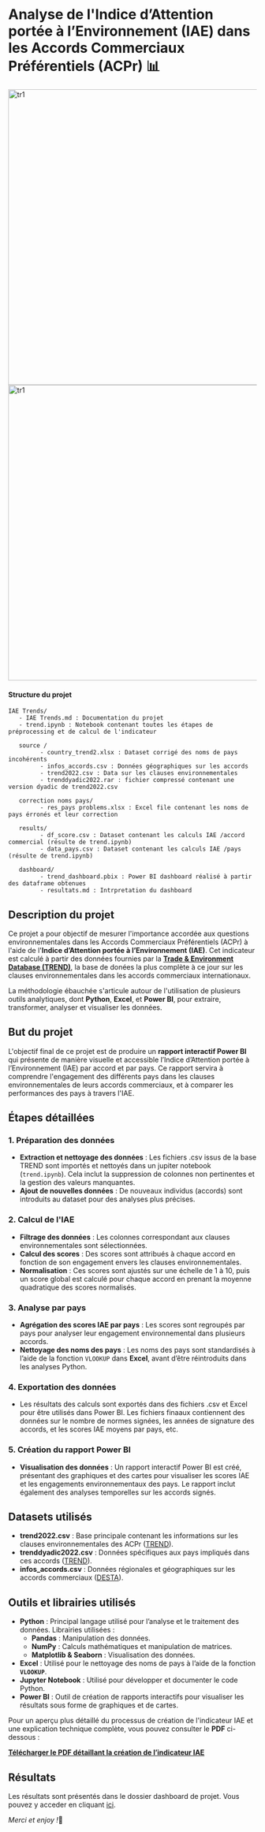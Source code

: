 # Analyse de l'Indice d’Attention portée à l’Environnement (IAE) dans les Accords Commerciaux Préférentiels (ACPr) 📊

<p><img src="dashboard/tr1.png" alt="tr1" width="600" style="display:inline-bock; vertical-align:middle"/> <img src="dashboard/tr2.png" alt="tr1" width="600" style="display:inline-bock; vertical-align:middle"/></p>


#### Structure du projet
```
IAE Trends/
   - IAE Trends.md : Documentation du projet
   - trend.ipynb : Notebook contenant toutes les étapes de préprocessing et de calcul de l'indicateur

   source /
         - country_trend2.xlsx : Dataset corrigé des noms de pays incohérents
         - infos_accords.csv : Données géographiques sur les accords
         - trend2022.csv : Data sur les clauses environnementales
         - trenddyadic2022.rar : fichier compressé contenant une version dyadic de trend2022.csv

   correction noms pays/
         - res_pays problems.xlsx : Excel file contenant les noms de pays érronés et leur correction

   results/
         - df_score.csv : Dataset contenant les calculs IAE /accord commercial (résulte de trend.ipynb)
         - data_pays.csv : Dataset contenant les calculs IAE /pays (résulte de trend.ipynb)

   dashboard/
         - trend_dashboard.pbix : Power BI dashboard réalisé à partir des dataframe obtenues
         - resultats.md : Intrpretation du dashboard
```

## Description du projet

Ce projet a pour objectif de mesurer l'importance accordée aux questions environnementales dans les Accords Commerciaux Préférentiels (ACPr) à l'aide de l'**Indice d’Attention portée à l’Environnement (IAE)**. Cet indicateur est calculé à partir des données fournies par la [**Trade & Environment Database (TREND)**](https://www.chaire-epi.ulaval.ca/en/trend), la base de donées la plus complète à ce jour sur les clauses environnementales dans les accords commerciaux internationaux.

La méthodologie ébauchée s'articule autour de l'utilisation de plusieurs outils analytiques, dont **Python**, **Excel**, et **Power BI**, pour extraire, transformer, analyser et visualiser les données.

## But du projet

L'objectif final de ce projet est de produire un **rapport interactif Power BI** qui présente de manière visuelle et accessible l’Indice d’Attention portée à l’Environnement (IAE) par accord et par pays. Ce rapport servira à comprendre l'engagement des différents pays dans les clauses environnementales de leurs accords commerciaux, et à comparer les performances des pays à travers l'IAE.

## Étapes détaillées

### 1. **Préparation des données**

-   **Extraction et nettoyage des données** : Les fichiers .csv issus de la base TREND sont importés et nettoyés dans un jupiter notebook (`trend.ipynb`). Cela inclut la suppression de colonnes non pertinentes et la gestion des valeurs manquantes.
-   **Ajout de nouvelles données** : De nouveaux individus (accords) sont introduits au dataset pour des analyses plus précises.

### 2. **Calcul de l'IAE**

-   **Filtrage des données** : Les colonnes correspondant aux clauses environnementales sont sélectionnées.
-   **Calcul des scores** : Des scores sont attribués à chaque accord en fonction de son engagement envers les clauses environnementales.
-   **Normalisation** : Ces scores sont ajustés sur une échelle de 1 à 10, puis un score global est calculé pour chaque accord en prenant la moyenne quadratique des scores normalisés.

### 3. **Analyse par pays**

-   **Agrégation des scores IAE par pays** : Les scores sont regroupés par pays pour analyser leur engagement environnemental dans plusieurs accords.
-   **Nettoyage des noms des pays** : Les noms des pays sont standardisés à l’aide de la fonction `VLOOKUP` dans **Excel**, avant d’être réintroduits dans les analyses Python.

### 4. **Exportation des données**

-   Les résultats des calculs sont exportés dans des fichiers .csv et Excel pour être utilisés dans Power BI. Les fichiers finaaux contiennent des données sur le nombre de normes signées, les années de signature des accords, et les scores IAE moyens par pays, etc.

### 5. **Création du rapport Power BI**

-   **Visualisation des données** : Un rapport interactif Power BI est créé, présentant des graphiques et des cartes pour visualiser les scores IAE et les engagements environnementaux des pays. Le rapport inclut également des analyses temporelles sur les accords signés.

## Datasets utilisés

-   **trend2022.csv** : Base principale contenant les informations sur les clauses environnementales des ACPr ([TREND](https://www.chaire-epi.ulaval.ca/en/trend)).
-   **trenddyadic2022.csv** : Données spécifiques aux pays impliqués dans ces accords ([TREND](https://www.chaire-epi.ulaval.ca/en/trend)).
-   **infos_accords.csv** : Données régionales et géographiques sur les accords commerciaux ([DESTA](https://www.designoftradeagreements.org/downloads/)).

## Outils et librairies utilisés

-   **Python** : Principal langage utilisé pour l’analyse et le traitement des données. Librairies utilisées :
    -   **Pandas** : Manipulation des données.
    -   **NumPy** : Calculs mathématiques et manipulation de matrices.
    -   **Matplotlib & Seaborn** : Visualisation des données.
-   **Excel** : Utilisé pour le nettoyage des noms de pays à l’aide de la fonction **`VLOOKUP`**.
-   **Jupyter Notebook** : Utilisé pour développer et documenter le code Python.
-   **Power BI** : Outil de création de rapports interactifs pour visualiser les résultats sous forme de graphiques et de cartes.

Pour un aperçu plus détaillé du processus de création de l'indicateur IAE et une explication technique complète, vous pouvez consulter le **PDF** ci-dessous :

[**Télécharger le PDF détaillant la création de l’indicateur IAE**](https://drive.google.com/file/d/1m1CoiJk8brmNx2D9m2sQcm7lRcRZim5W/view?usp=sharing)

## Résultats

Les résultats sont présentés dans le dossier dashboard de projet. Vous pouvez y acceder en cliquant [ici](https://github.com/aurvl/Projects/tree/main/IAE%20Trends/dashboard).

*Merci et enjoy !*🎉
